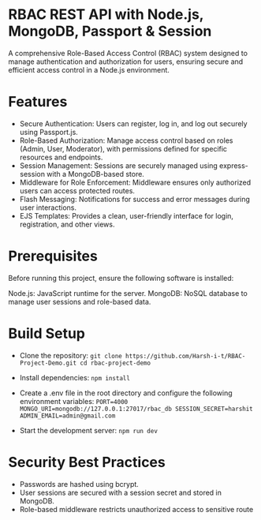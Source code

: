 # RBAC REST API with Node.js, MongoDB, Passport & Session
A comprehensive Role-Based Access Control (RBAC) system designed to manage authentication and authorization for users, ensuring secure and efficient access control in a Node.js environment.

# Features
- Secure Authentication: Users can register, log in, and log out securely using Passport.js.
- Role-Based Authorization: Manage access control based on roles (Admin, User, Moderator), with permissions defined for specific resources and endpoints.
- Session Management: Sessions are securely managed using express-session with a MongoDB-based store.
- Middleware for Role Enforcement: Middleware ensures only authorized users can access protected routes.
- Flash Messaging: Notifications for success and error messages during user interactions.
- EJS Templates: Provides a clean, user-friendly interface for login, registration, and other views.

# Prerequisites
Before running this project, ensure the following software is installed:

Node.js: JavaScript runtime for the server.
MongoDB: NoSQL database to manage user sessions and role-based data.

# Build Setup
- Clone the repository:
`
git clone https://github.com/Harsh-i-t/RBAC-Project-Demo.git
cd rbac-project-demo
`

- Install dependencies:
`npm install`

- Create a .env file in the root directory and configure the following environment variables:
`
PORT=4000
MONGO_URI=mongodb://127.0.0.1:27017/rbac_db
SESSION_SECRET=harshit
ADMIN_EMAIL=admin@gmail.com
`
- Start the development server:
`npm run dev`

# Security Best Practices
- Passwords are hashed using bcrypt.
- User sessions are secured with a session secret and stored in MongoDB.
- Role-based middleware restricts unauthorized access to sensitive route
